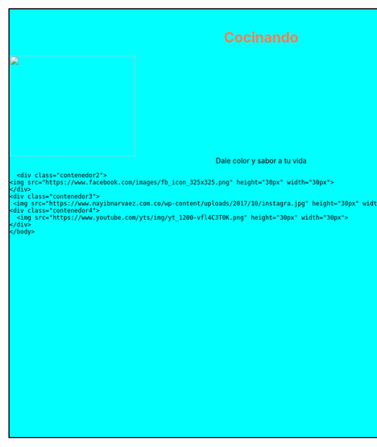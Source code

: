 <html>
  <head>
    <tittle></tittle>
 <style>
   .contenedor{
   text-aling: center;
   background: Aqua;
   border: 2px solid black;
   height: 850px;
   width: 1000px;
   float: left;
   }
    </style>
  </head>
  <body>
    <div class="contenedor">
      <h1><font color="Coral"><center>Cocinando</center></h1>
        <img src="https://image.freepik.com/vector-gratis/vector-cocinero-hipster_23-2147498366.jpg" height="200px" width="250">
        <font color="black"><center>Dale color y sabor a tu vida</center></h3>
 
      <div class="contenedor2">
    <img src="https://www.facebook.com/images/fb_icon_325x325.png" height="30px" width="30px">
    </div>
    <div class="contenedor3">
     <img src="https://www.nayibnarvaez.com.co/wp-content/uploads/2017/10/instagra.jpg" height="30px" width="30px">
    <div class="contenedor4">
      <img src="https://www.youtube.com/yts/img/yt_1200-vfl4C3T0K.png" height="30px" width="30px">
    </div>
    </body>
  </html>
